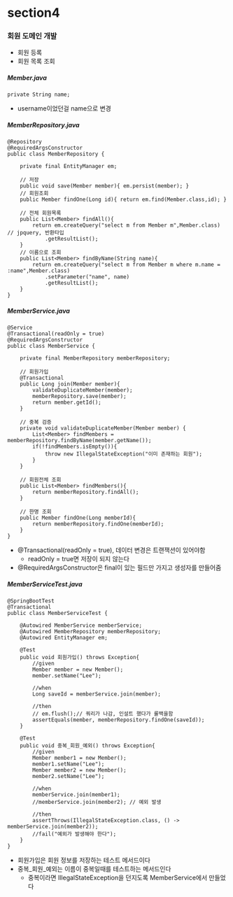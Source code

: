 # section4

### 회원 도메인 개발
- 회원 등록
- 회원 목록 조회

##### Member.java
```
private String name;
```
- username이었던걸 name으로 변경

##### MemberRepository.java
```
@Repository
@RequiredArgsConstructor
public class MemberRepository {

    private final EntityManager em; 

    // 저장
    public void save(Member member){ em.persist(member); }
    // 회원조회
    public Member findOne(Long id){ return em.find(Member.class,id); }

    // 전체 회원목록
    public List<Member> findAll(){
        return em.createQuery("select m from Member m",Member.class) // jpquery, 반환타입
            .getResultList();
    }
    // 이름으로 조회
    public List<Member> findByName(String name){
        return em.createQuery("select m from Member m where m.name = :name",Member.class)
            .setParameter("name", name)
            .getResultList();
    }
}
```

##### MemberService.java
```
@Service
@Transactional(readOnly = true)
@RequiredArgsConstructor 
public class MemberService {

    private final MemberRepository memberRepository; 

    // 회원가입
    @Transactional
    public Long join(Member member){
        validateDuplicateMember(member);
        memberRepository.save(member);
        return member.getId();
    }

    // 중복 검증
    private void validateDuplicateMember(Member member) {
        List<Member> findMembers = memberRepository.findByName(member.getName());
        if(!findMembers.isEmpty()){
            throw new IllegalStateException("이미 존재하는 회원");
        }
    }

    // 회원전체 조회
    public List<Member> findMembers(){
        return memberRepository.findAll();
    }

    // 한명 조회
    public Member findOne(Long memberId){
        return memberRepository.findOne(memberId);
    }
}

```
- @Transactional(readOnly = true), 데이터 변경은 트랜잭션이 있어야함
    - readOnly = true면 저장이 되지 않는다
- @RequiredArgsConstructor은 final이 있는 필드만 가지고 생성자를 만들어줌


##### MemberServiceTest.java
```
@SpringBootTest
@Transactional 
public class MemberServiceTest {

    @Autowired MemberService memberService;
    @Autowired MemberRepository memberRepository;
    @Autowired EntityManager em;

    @Test
    public void 회원가입() throws Exception{
        //given
        Member member = new Member();
        member.setName("Lee");
        
        //when
        Long saveId = memberService.join(member);

        //then
        // em.flush();// 쿼리가 나감, 인설트 했다가 롤백을함
        assertEquals(member, memberRepository.findOne(saveId));
    }

    @Test
    public void 중복_회원_예외() throws Exception{
        //given
        Member member1 = new Member();
        member1.setName("Lee");
        Member member2 = new Member();
        member2.setName("Lee");

        //when
        memberService.join(member1);
        //memberService.join(member2); // 예외 발생
        
        //then
        assertThrows(IllegalStateException.class, () -> memberService.join(member2));
        //fail("예외가 발생해야 한다");
    }
}

```
- 회원가입은 회원 정보를 저장하는 테스트 메서드이다
- 중복_회원_예외는 이름이 중복일때를 테스트하는 메서드인다
    - 중복이라면 IllegalStateException을 던지도록 MemberService에서 만들었다